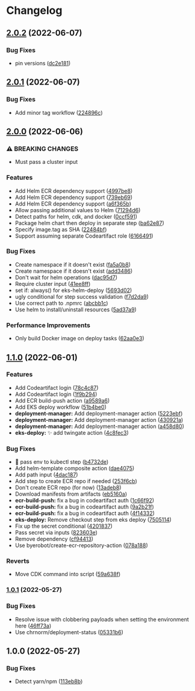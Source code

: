 # Changelog

## [2.0.2](https://github.com/byerobot/actions/compare/v2.0.1...v2.0.2) (2022-06-07)


### Bug Fixes

* pin versions ([dc2e181](https://github.com/byerobot/actions/commit/dc2e18145fc6afc5ab084a79bbbd82555c7fdea6))

## [2.0.1](https://github.com/byerobot/actions/compare/v2.0.0...v2.0.1) (2022-06-07)


### Bug Fixes

* Add minor tag workflow ([224896c](https://github.com/byerobot/actions/commit/224896c565fdfb19bcb7537d0261074265f756ad))

## [2.0.0](https://github.com/byerobot/actions/compare/v1.1.0...v2.0.0) (2022-06-06)


### ⚠ BREAKING CHANGES

* Must pass a cluster input

### Features

* Add Helm ECR dependency support ([4997be8](https://github.com/byerobot/actions/commit/4997be8e1ee9794cadc8852df16d2e7d48347a33))
* Add Helm ECR dependency support ([739eb69](https://github.com/byerobot/actions/commit/739eb69a6737144ec19386e8e2ecd738b6a1d6ca))
* Add Helm ECR dependency support ([a6f365b](https://github.com/byerobot/actions/commit/a6f365b46095b067a47b1b1bc0c9c8e245b032fa))
* Allow passing additional values to Helm ([71294d6](https://github.com/byerobot/actions/commit/71294d6692476c0eca337d3c5e5b6234a305f1e2))
* Detect paths for helm, cdk, and docker ([0ccf591](https://github.com/byerobot/actions/commit/0ccf591de26c8939df6b70b12f0a7a81223293b9))
* Package helm chart then deploy in separate step ([ba62e87](https://github.com/byerobot/actions/commit/ba62e87390209ce60784dfa2f5d6debf1d6acb93))
* Specify image.tag as SHA ([22484bf](https://github.com/byerobot/actions/commit/22484bfd8f4891ea3386df2f17ab68b75a2f75b6))
* Support assuming separate Codeartifact role ([6166491](https://github.com/byerobot/actions/commit/616649146416bd5a1dcfe1d94c1f72a2c166cc73))


### Bug Fixes

* Create namespace if it doesn't exist ([fa5a0b8](https://github.com/byerobot/actions/commit/fa5a0b88f5e9ac9e1a6119e45f5f16f2274b59f5))
* Create namespace if it doesn't exist ([add3486](https://github.com/byerobot/actions/commit/add348634906ca262b96adad0f065d4086142653))
* Don't wait for helm operations ([dac95d7](https://github.com/byerobot/actions/commit/dac95d78fdcbf1f0f1181c76aae0c1f3ba81af80))
* Require cluster input ([41ee8ff](https://github.com/byerobot/actions/commit/41ee8ffc5448afdb8a1d45e15eee4f0f4d62215a))
* set if: always() for eks-helm-deploy ([5693d02](https://github.com/byerobot/actions/commit/5693d02e82a31d699a1c9fe71efb73ebf10c8097))
* ugly conditional for step success validation ([f7d2da9](https://github.com/byerobot/actions/commit/f7d2da958dcb8f6e107070a50c4c711936bd694a))
* Use correct path to .npmrc ([abcbb1c](https://github.com/byerobot/actions/commit/abcbb1c79003d5fbebdcccbdf2514b98c45ac780))
* Use helm to install/uninstall resources ([5ad37a9](https://github.com/byerobot/actions/commit/5ad37a9f1356ec68f98f0959ffdea5ad8e0c7bd5))


### Performance Improvements

* Only build Docker image on deploy tasks ([62aa0e3](https://github.com/byerobot/actions/commit/62aa0e3a386c1887643d9ecdcf15f3e9e8d46ca7))

## [1.1.0](https://github.com/byerobot/actions/compare/v1.0.1...v1.1.0) (2022-06-01)


### Features

* Add Codeartifact login ([78c4c87](https://github.com/byerobot/actions/commit/78c4c87608cfcfbfdf086a7caeb08fd2d1036ab5))
* Add Codeartifact login ([1f9b294](https://github.com/byerobot/actions/commit/1f9b2942b0a364faf7b74ab4f4d08532b4ecda21))
* Add ECR build-push action ([a9589a6](https://github.com/byerobot/actions/commit/a9589a692bb37615e06a3865ffedb5cedf6b225d))
* Add EKS deploy workflow ([51b4be0](https://github.com/byerobot/actions/commit/51b4be0c485e1fe41d1b9dac0acb9151ef348aee))
* **deployment-manager:** Add deployment-manager action ([5223ebf](https://github.com/byerobot/actions/commit/5223ebf5f6b15112068228a729921dce312dacd7))
* **deployment-manager:** Add deployment-manager action ([430921a](https://github.com/byerobot/actions/commit/430921a35f9cadafc7e50e6874f3498d3ca786e4))
* **deployment-manager:** Add deployment-manager action ([a458d80](https://github.com/byerobot/actions/commit/a458d80a9b046c5668af4d86fd3c3d64e6902ff0))
* **eks-deploy:** :sparkles: add twingate action ([4c8fec3](https://github.com/byerobot/actions/commit/4c8fec35e92da02eb23d15a2ea2b1cabb3fb3a0e))


### Bug Fixes

* :bug: pass env to kubectl step ([b4732de](https://github.com/byerobot/actions/commit/b4732de2c3cbb79b403408a421eb5bd3eb46fd17))
* Add helm-template composite action ([dae4075](https://github.com/byerobot/actions/commit/dae40758a0beb796eccc793b2c80e237d0b64c55))
* Add path input ([4dac187](https://github.com/byerobot/actions/commit/4dac187eb1ed7252c7de91b422e95193cffad8d0))
* Add step to create ECR repo if needed ([253f6cb](https://github.com/byerobot/actions/commit/253f6cba7536f73d9ea3b67bc240682853fce471))
* Don't create ECR repo (for now) ([13adeb8](https://github.com/byerobot/actions/commit/13adeb8d46803c1c4e31d22a6bf1d7bd14b006cb))
* Download manifests from artifacts ([eb5160a](https://github.com/byerobot/actions/commit/eb5160a15683ca7860be099c4bdf4852a3829f38))
* **ecr-build-push:** fix a bug in codeartifact auth ([1c66f92](https://github.com/byerobot/actions/commit/1c66f92c9792fdd03d05f6b86eb0907dd244408d))
* **ecr-build-push:** fix a bug in codeartifact auth ([9a2b21f](https://github.com/byerobot/actions/commit/9a2b21ff006672ebb99d79cfde64ee727c3cde70))
* **ecr-build-push:** fix a bug in codeartifact auth ([4f14332](https://github.com/byerobot/actions/commit/4f14332bc59c6ec3d74b1eedc586dc7e017fd006))
* **eks-deploy:** Remove checkout step from eks deploy ([7505114](https://github.com/byerobot/actions/commit/75051148eaefd2a1bc09bde53c7ef71f0862c3b4))
* Fix up the secret conditional ([4201837](https://github.com/byerobot/actions/commit/42018375064a9d64dff6de28c3b93fccd4176b26))
* Pass secret via inputs ([823603e](https://github.com/byerobot/actions/commit/823603e7c9fc048acbf7b42c17489253d679fc64))
* Remove dependency ([cf94413](https://github.com/byerobot/actions/commit/cf9441361bf14c3c449592f19a010f394fda6811))
* Use byerobot/create-ecr-repository-action ([078a188](https://github.com/byerobot/actions/commit/078a18895b016c4ef201af85a0ca6d54d405b5f1))


### Reverts

* Move CDK command into script ([59a638f](https://github.com/byerobot/actions/commit/59a638ffb030aa2ac53c4fbe92d34300e683e6a5))

### [1.0.1](https://github.com/byerobot/cdk-action/compare/v1.0.0...v1.0.1) (2022-05-27)


### Bug Fixes

* Resolve issue with clobbering payloads when setting the environment here ([46ff73a](https://github.com/byerobot/cdk-action/commit/46ff73a6382d940691f60534ccaab5774cbbd3be))
* Use chrnorm/deployment-status ([05331b6](https://github.com/byerobot/cdk-action/commit/05331b6c03f819eae994129b638cd23c5c3d68dc))

## 1.0.0 (2022-05-27)


### Bug Fixes

* Detect yarn/npm ([113eb8b](https://github.com/byerobot/cdk-action/commit/113eb8b320ac8c39c865f2e0cc1463c123b42315))
